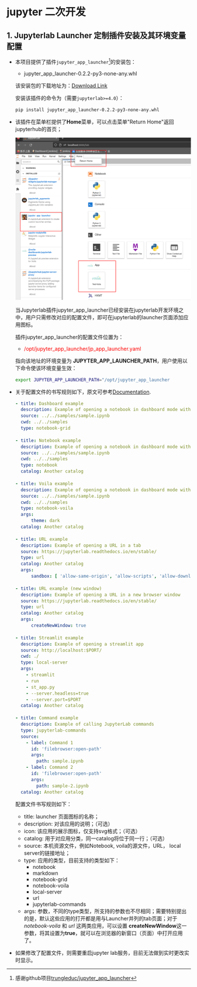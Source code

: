# jupyter 二次开发

## 1. Jupyterlab Launcher 定制插件安装及其环境变量配置

- 本项目提供了插件`jupyter_app_launcher`[^1]的安装包：

  * jupyter_app_launcher-0.2.2-py3-none-any.whl

  该安装包的下载地址为：[Download Link](https://docs.ihep.ac.cn/link/AA886D225778EF4C39A8B43E2A6A014C57)

  安装该插件的命令为（需要`jupyterlab>=4.0`）：

  ```bash
  pip install jupyter_app_launcher-0.2.2-py3-none-any.whl
  ```

- 该插件在菜单栏提供了**Home**菜单，可以点击菜单"Return Home"返回jupyterhub的首页；

  ![Home button](../images/jupyterhubhome.png)

  当Jupyterlab插件jupyter_app_launcher已经安装在jupyterlab开发环境之中，用户只需修改对应的配置文件，即可在jupyterlab的launcher页面添加应用图标。

  插件jupyter_app_launcher的配置文件位置为：

  * <font color=#FF0000 >/opt/jupyter_app_launcher/jp_app_launcher.yaml</font>

  指向该地址的环境变量为 **JUPYTER_APP_LAUNCHER_PATH**，用户使用以下命令使该环境变量生效：

  ```bash
  export JUPYTER_APP_LAUNCHER_PATH="/opt/jupyter_app_launcher
  ```

- 关于配置文件的书写规则如下，原文可参考[Documentation](https://jupyter-app-launcher.readthedocs.io/en/latest/usage.html).

  ```yaml
  - title: Dashboard example
    description: Example of opening a notebook in dashboard mode without Voila
    source: ../../samples/sample.ipynb
    cwd: ../../samples
    type: notebook-grid

  - title: Notebook example
    description: Example of opening a notebook in dashboard mode without Voila
    source: ../../samples/sample.ipynb
    cwd: ../../samples
    type: notebook
    catalog: Another catalog

  - title: Voila example
    description: Example of opening a notebook in dashboard mode with Voila
    source: ../../samples/sample.ipynb
    cwd: ../../samples
    type: notebook-voila
    args:
        theme: dark
    catalog: Another catalog

  - title: URL example
    description: Example of opening a URL in a tab
    source: https://jupyterlab.readthedocs.io/en/stable/
    type: url
    catalog: Another catalog
    args:
        sandbox: [ 'allow-same-origin', 'allow-scripts', 'allow-downloads', 'allow-modals', 'allow-popups']

  - title: URL example (new window)
    description: Example of opening a URL in a new browser window
    source: https://jupyterlab.readthedocs.io/en/stable/
    type: url
    catalog: Another catalog
    args:
        createNewWindow: true

  - title: Streamlit example
    description: Example of opening a streamlit app
    source: http://localhost:$PORT/
    cwd: ./
    type: local-server
    args:
      - streamlit
      - run
      - st_app.py
      - --server.headless=true
      - --server.port=$PORT
    catalog: Another catalog

  - title: Command example
    description: Example of calling JupyterLab commands
    type: jupyterlab-commands
    source:
      - label: Command 1
        id: 'filebrowser:open-path'
        args:
          path: sample.ipynb
      - label: Command 2
        id: 'filebrowser:open-path'
        args:
          path: sample-2.ipynb
    catalog: Another catalog
  ```

  配置文件书写规则如下：
  * title: launcher 页面图标的名称；
  * description: 对该应用的说明；（可选）
  * icon: 该应用的展示图标，仅支持svg格式；（可选）
  * catalog: 用于对应用分类，同一catalog将位于同一行；（可选）
  * source: 本机资源文件，例如Notebook, voila的源文件，URL， local server的链接地址；
  * type: 应用的类型，目前支持的类型如下：
  	- notebook
  	- markdown
  	- notebook-grid
  	- notebook-voila
  	- local-server
  	- url
    - jupyterlab-commands
  * args: 参数，不同的type类型，所支持的参数也不尽相同；需要特别提出的是，默认这些应用的打开都是用与Launcher并列的tab页面；对于 *notebook-voila* 和 *url* 这两类应用，可以设置 **createNewWindow**这一参数，将其设置为**true**，就可以在浏览器的新窗口（页面）中打开应用了。

- 如果修改了配置文件，则需要重启jupyter lab服务，目前无法做到实时更改实时显示。


[^1]: 感谢github项目[trungleduc/jupyter_app_launcher](https://github.com/trungleduc/jupyter_app_launcher.git)
